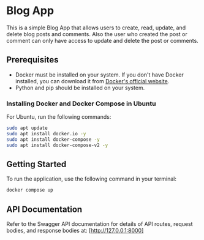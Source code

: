 # Blog App

This is a simple Blog App that allows users to create, read, update, and delete blog posts and comments.
Also the user who created the post or comment can only have access to update and delete the post or comments.

## Prerequisites

- Docker must be installed on your system. If you don't have Docker installed, you can download it from [Docker's official website](https://www.docker.com/get-started).
- Python and pip should be installed on your system.

### Installing Docker and Docker Compose in **Ubuntu**

For Ubuntu, run the following commands:

```bash
sudo apt update
sudo apt install docker.io -y
sudo apt install docker-compose -y
sudo apt install docker-compose-v2 -y
```

## Getting Started

To run the application, use the following command in your terminal:

```bash
docker compose up
```

## API Documentation

Refer to the Swagger API documentation for details of API routes, request bodies, and response bodies at: [http://127.0.0.1:8000]
